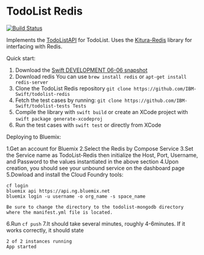 # TodoList Redis

[![Build Status](https://travis-ci.org/IBM-Swift/todolist-redis.svg?branch=master)](https://travis-ci.org/IBM-Swift/todolist-redis)

Implements the [TodoListAPI](https://github.com/IBM-Swift/todolist-api) for TodoList. Uses the [Kitura-Redis](https://github.com/IBM-Swift/todolist-api) library for interfacing with Redis.

Quick start:
1. Download the [Swift DEVELOPMENT 06-06 snapshot](https://swift.org/download/#snapshots)
2. Download redis
  You can use `brew install redis` or `apt-get install redis-server`
3. Clone the TodoList Redis repository
  `git clone https://github.com/IBM-Swift/todolist-redis`
4. Fetch the test cases by running:
  `git clone https://github.com/IBM-Swift/todolist-tests Tests`
5. Compile the library with `swift build` or create an XCode project with `swift package generate-xcodeproj`
6. Run the test cases with `swift test` or directly from XCode

Deploying to Bluemix:

1.Get an account for Bluemix
2.Select the Redis by Compose Service
3.Set the Service name as TodoList-Redis then initialize the Host, Port, Username, and Password to the values instantiated in the above section
4.Upon creation, you should see your unbound service on the dashboard page
5.Dowload and install the Cloud Foundry tools:
```
cf login
bluemix api https://api.ng.bluemix.net
bluemix login -u username -o org_name -s space_name
```
```
Be sure to change the directory to the todolist-mongodb directory where the manifest.yml file is located.
```
6.Run ```cf push```
7.It should take several minutes, roughly 4-6minutes. If it works correctly, it should state
```
2 of 2 instances running
App started
```
